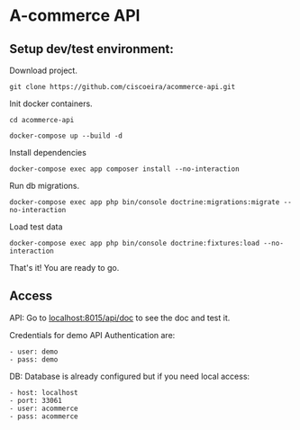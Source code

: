 # A-commerce API



## Setup dev/test environment:

Download project.
    
```
git clone https://github.com/ciscoeira/acommerce-api.git
```

Init docker containers.

```
cd acommerce-api

docker-compose up --build -d
```
   
Install dependencies

```
docker-compose exec app composer install --no-interaction
``` 
   
Run db migrations.

```
docker-compose exec app php bin/console doctrine:migrations:migrate --no-interaction
```   

Load test data

```
docker-compose exec app php bin/console doctrine:fixtures:load --no-interaction
```   

That's it! You are ready to go.

## Access

API: Go to [localhost:8015/api/doc](http://localhost:8015/api/doc) to see the doc and test it.

Credentials for demo API Authentication are:

    - user: demo
    - pass: demo

DB: Database is already configured but if you need local access: 

    - host: localhost
    - port: 33061
    - user: acommerce
    - pass: acommerce





    